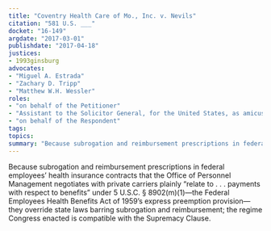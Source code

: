 ```yaml
---
title: "Coventry Health Care of Mo., Inc. v. Nevils"
citation: "581 U.S. ___"
docket: "16-149"
argdate: "2017-03-01"
publishdate: "2017-04-18"
justices:
- 1993ginsburg
advocates:
- "Miguel A. Estrada"
- "Zachary D. Tripp"
- "Matthew W.H. Wessler"
roles:
- "on behalf of the Petitioner"
- "Assistant to the Solicitor General, for the United States, as amicus curiae, supporting the Petitioner"
- "on behalf of the Respondent"
tags:
topics:
summary: "Because subrogation and reimbursement prescriptions in federal employees’ health insurance contracts that the Office of Personnel Management negotiates with private carriers plainly “relate to . . . payments with respect to benefits” under 5 U.S.C. § 8902(m)(1)—the Federal Employees Health Benefits Act of 1959’s express preemption provision—they override state laws barring subrogation and reimbursement; the regime Congress enacted is compatible with the Supremacy Clause."
---
```

Because subrogation and reimbursement prescriptions in federal employees’ health insurance contracts that the Office of Personnel Management negotiates with private carriers plainly “relate to . . . payments with respect to benefits” under 5 U.S.C. § 8902(m)(1)—the Federal Employees Health Benefits Act of 1959’s express preemption provision—they override state laws barring subrogation and reimbursement; the regime Congress enacted is compatible with the Supremacy Clause.

